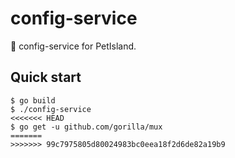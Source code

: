 # config-service

🦍 config-service for PetIsland.

## Quick start

```
$ go build
$ ./config-service
<<<<<<< HEAD
$ go get -u github.com/gorilla/mux
=======
>>>>>>> 99c7975805d80024983bc0eea18f2d6de82a19b9
```

